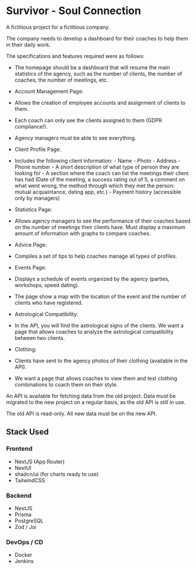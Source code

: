 # Survivor - Soul Connection

A fictitious project for a fictitious company.

The company needs to develop a dashboard for their coaches to help them in their daily work.

The specifications and features required were as follows:

- The homepage should be a dashboard that will resume the main statistics of the agency, such
as the number of clients, the number of coaches, the number of meetings, etc.

- Account Management Page:
 - Allows the creation of employee accounts and assignment of clients to them.
 - Each coach can only see the clients assigned to them (GDPR compliance!).
 - Agency managers must be able to see everything.
- Client Profile Page:
 - Includes the following client information: - Name - Photo - Address - Phone number - A short description of what type of person they are looking for - A section where the coach can list the meetings their client has had (Date of the meeting, a success rating out of 5, a comment on what went wrong, the method through which they met the person: mutual acquaintance, dating app, etc.) - Payment history (accessible only by managers)
- Statistics Page:
 - Allows agency managers to see the performance of their coaches based on the number of meetings their clients have. Must display a maximum amount of information with graphs to compare coaches.
- Advice Page:
 - Compiles a set of tips to help coaches manage all types of profiles.
- Events Page:
 - Displays a schedule of events organized by the agency (parties, workshops, speed dating).
 - The page show a map with the location of the event and the number of clients who have registered.
- Astrological Compatibility:
 - In the API, you will find the astrological signs of the clients. We want a page that allows coaches to analyze the astrological compatibility between two clients.
- Clothing:
 - Clients have sent to the agency photos of their clothing (available in the API).
 - We want a page that allows coaches to view them and test clothing combinations to coach them on their style.

An API is available for fetching data from the old project.
Data must be migrated to the new project on a regular basis, as the old API is still in use.

The old API is read-only. All new data must be on the new API.

## Stack Used
### Frontend
- NextJS (App Router)
- NextUI
- shadcn/ui (for charts ready to use)
- TailwindCSS

### Backend
- NestJS
- Prisma
- PostgreSQL
- Zod / Joi

### DevOps / CD
- Docker
- Jenkins
